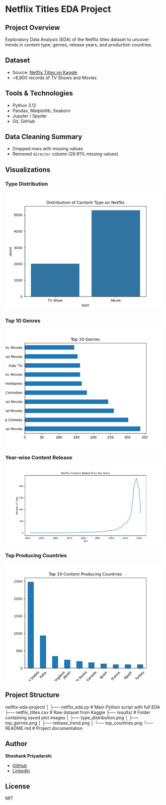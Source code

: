 # Netflix Titles EDA Project

## Project Overview
Exploratory Data Analysis (EDA) of the Netflix titles dataset to uncover trends in content type, genres, release years, and production countries.

## Dataset
- Source: [Netflix Titles on Kaggle](https://www.kaggle.com/datasets/shivamb/netflix-shows)
- ~8,800 records of TV Shows and Movies

## Tools & Technologies
- Python 3.12
- Pandas, Matplotlib, Seaborn
- Jupyter / Spyder
- Git, GitHub

## Data Cleaning Summary
- Dropped rows with missing values
- Removed `director` column (29.91% missing values)


## Visualizations

### Type Distribution
![Type Distribution](results/type_distribution.png)

### Top 10 Genres
![Top Genres](results/top_genres.png)

### Year-wise Content Release
![Release Trend](results/release_trend.png)

### Top Producing Countries
![Top Countries](results/top_countries.png)

## Project Structure

netflix-eda-project/
│
├── netflix_eda.py # Main Python script with full EDA
├── netflix_titles.csv # Raw dataset from Kaggle
├── results/ # Folder containing saved plot images
│ ├── type_distribution.png
│ ├── top_genres.png
│ ├── release_trend.png
│ └── top_countries.png
└── README.md # Project documentation

## Author
**Sheshank Priyadarshi**  
- [GitHub](https://github.com/Sheshank212)  
- [LinkedIn](https://www.linkedin.com/in/sheshank3)

## License
MIT
